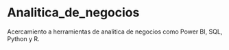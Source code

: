 # Analitica_de_negocios
Acercamiento a herramientas de analitica de negocios como Power BI, SQL, Python y R.
